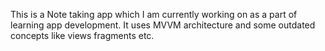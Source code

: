 This is a Note taking app which I am currently working on as a part of learning app development. It uses MVVM architecture and some outdated concepts like views fragments etc. 
